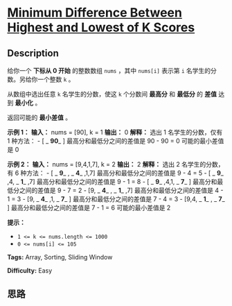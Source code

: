 # [Minimum Difference Between Highest and Lowest of K Scores][title]

## Description

给你一个 **下标从 0 开始** 的整数数组 `nums` ，其中 `nums[i]` 表示第 `i` 名学生的分数。另给你一个整数 `k` 。

从数组中选出任意 `k` 名学生的分数，使这 `k` 个分数间 **最高分** 和 **最低分** 的 **差值** 达到 **最小化** 。

返回可能的 **最小差值** 。



**示例 1：**
            **输入：** nums = [90], k = 1    **输出：** 0    **解释：** 选出 1 名学生的分数，仅有 1 种方法：    - [ _ **90**_ ] 最高分和最低分之间的差值是 90 - 90 = 0    可能的最小差值是 0    

**示例 2：**
            **输入：** nums = [9,4,1,7], k = 2    **输出：** 2    **解释：** 选出 2 名学生的分数，有 6 种方法：    - [ _ **9**_ , _ **4**_ ,1,7] 最高分和最低分之间的差值是 9 - 4 = 5    - [ _ **9**_ ,4, _ **1**_ ,7] 最高分和最低分之间的差值是 9 - 1 = 8    - [ _ **9**_ ,4,1, _ **7**_ ] 最高分和最低分之间的差值是 9 - 7 = 2    - [9, _ **4**_ , _ **1**_ ,7] 最高分和最低分之间的差值是 4 - 1 = 3    - [9, _ **4**_ ,1, _ **7**_ ] 最高分和最低分之间的差值是 7 - 4 = 3    - [9,4, _ **1**_ , _ **7**_ ] 最高分和最低分之间的差值是 7 - 1 = 6    可能的最小差值是 2



**提示：**

  * `1 <= k <= nums.length <= 1000`
  * `0 <= nums[i] <= 105`


**Tags:** Array, Sorting, Sliding Window

**Difficulty:** Easy

## 思路

[title]: https://leetcode-cn.com/problems/minimum-difference-between-highest-and-lowest-of-k-scores
